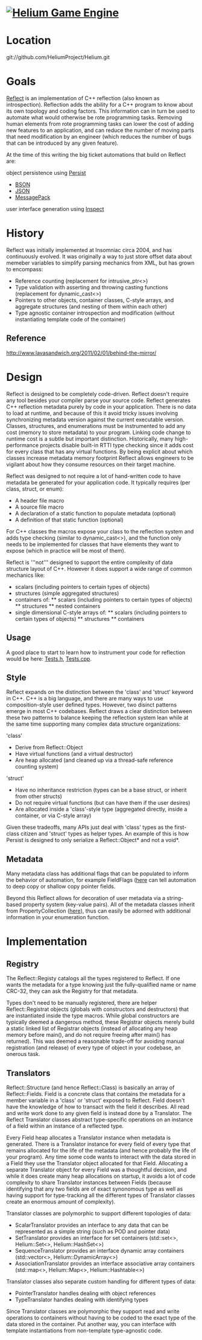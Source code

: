 <a href="http://heliumproject.org/">![Helium Game Engine](https://raw.github.com/HeliumProject/Helium/master/Data/Textures/Helium.png)</a>
==========================================================================================================================================

Location
========
git://github.com/HeliumProject/Helium.git

Goals
=====

[Reflect](https://github.com/HeliumProject/Reflect) is an implementation of C++ reflection (also known as introspection).  Reflection adds the ability for a C++ program to know about its own topology and coding factors.  This information can in turn be used to automate what would otherwise be rote programming tasks.  Removing human elements from rote programming tasks can lower the cost of adding new features to an application, and can reduce the number of moving parts that need modification by an engineer (which reduces the number of bugs that can be introduced by any given feature).

At the time of this writing the big ticket automations that build on Reflect are:

object persistence using [Persist](https://github.com/HeliumProject/Persist)
* [BSON](http://bsonspec.org/)
* [JSON](http://json.com/)
* [MessagePack](http://msgpack.org/)

user interface generation using [Inspect](https://github.com/HeliumProject/Inspect)

History
=======

Reflect was initially implemented at Insomniac circa 2004, and has continuously evolved.  It was originally a way to just store offset data about memeber variables to simplify parsing mechanics from XML, but has grown to encompass:
* Reference counting (replacement for intrusive_ptr<>)
* Type validation with asserting and throwing casting functions (replacement for dynamic_cast<>)
* Pointers to other objects, container classes, C-style arrays, and aggregate structures (and nesting of them within each other)
* Type agnostic container introspection and modification (without instantiating template code of the container)

Reference
---------
http://www.lavasandwich.org/2011/02/01/behind-the-mirror/

Design
======

Reflect is designed to be completely code-driven.  Reflect doesn't require any tool besides your compiler parse your source code.  Reflect generates C++ reflection metadata purely by code in your application.  There is no data to load at runtime, and because of this it avoid tricky issues involving synchronizing metadata version against the current executable version.  Classes, structures, and enumerations must be instrumented to add any cost (memory to store metadata) to your program.  Linking code change to runtime cost is a subtle but important distinction.  Historically, many high-performance projects disable built-in RTTI type checking since it adds cost for every class that has any virtual functions.  By being explicit about which classes increase metadata memory footprint Reflect allows engineers to be vigilant about how they consume resources on their target machine.

Reflect was designed to not require a lot of hand-written code to have metadata be generated for your application code.  It typically requires (per class, struct, or enum):
* A header file macro
* A source file macro
* A declaration of a static function to populate metadata (optional)
* A definition of that static function (optional)

For C++ classes the macros expose your class to the reflection system and adds type checking (similar to dynamic_cast<>), and the function only needs to be implemented for classes that have elements they want to expose (which in practice will be most of them).

Reflect is '''not''' designed to support the entire complexity of data structure layout of C++.  However it does support a wide range of common mechanics like:
* scalars (including pointers to certain types of objects)
* structures (simple aggregated structures)
* containers of:
** scalars (including pointers to certain types of objects)
** structures
** nested containers
* single dimensional C-style arrays of:
** scalars (including pointers to certain types of objects)
** structures
** containers

Usage
-----

A good place to start to learn how to instrument your code for reflection would be here: [Tests.h](https://github.com/HeliumProject/Reflect/blob/master/Tests.h), [Tests.cpp](https://github.com/HeliumProject/Reflect/blob/master/Tests.cpp).

Style
-----

Reflect expands on the distinction between the 'class' and 'struct' keyword in C++.  C++ is a big language, and there are many ways to use composition-style user defined types.  However, two disinct patterns emerge in most C++ codebases.  Reflect draws a clear distinction between these two patterns to balance keeping the reflection system lean while at the same time supporting many complex data structure organizations:

'class'
* Derive from Reflect::Object
* Have virtual functions (and a virtual destructor)
* Are heap allocated (and cleaned up via a thread-safe reference counting system)

'struct'
* Have no inheritance restriction (types can be a base struct, or inherit from other structs)
* Do not require virtual functions (but can have them if the user desires)
* Are allocated inside a 'class'-style type (aggregated directly, inside a container, or via C-style array)

Given these tradeoffs, many APIs just deal with 'class' types as the first-class citizen and 'struct' types as helper types.  An example of this is how Persist is designed to only serialize a Reflect::Object* and not a void*.

Metadata
--------

Many metadata class has additional flags that can be populated to inform the behavior of automation, for example FieldFlags ([here](https://github.com/HeliumProject/Reflect/blob/master/Structure.h) can tell automation to deep copy or shallow copy pointer fields.

Beyond this Reflect allows for decoration of user metadata via a string-based property system (key-value pairs).  All of the metadata classes inherit from PropertyCollection ([here](https://github.com/HeliumProject/Reflect/blob/master/ReflectionInfo.h)), thus can easily be adorned with additional information in your enumeration function.

Implementation
==============

Registry
--------

The Reflect::Registy catalogs all the types registered to Reflect.  If one wants the metadata for a type knowing just the fully-qualified name or name CRC-32, they can ask the Registry for that metadata.

Types don't need to be manually registered, there are helper Reflect::Registrat objects (globals with constructors and destructors) that are instantiated inside the type macros.  While global constructors are typically deemed a dangerous method, these Registrar objects merely build a static linked list of Registrar objects (instead of allocating any heap memory before main(), and do not require freeing after main() has returned).  This was deemed a reasonable trade-off for avoiding manual registration (and release) of every type of object in your codebase, an onerous task.

Translators
-----------

Reflect::Structure (and hence Reflect::Class) is basically an array of Reflect::Fields.  Field is a concrete class that contains the metadata for a member variable in a 'class' or 'struct' exposed to Reflect.  Field doesn't have the knowledge of how to transact with the field it describes.  All read and write work done to any given field is instead done by a Translator.  The Reflect Translator classes abstract type-specific operations on an instance of a field within an instance of a reflected type.

Every Field heap allocates a Translator instance when metadata is generated.  There is a Translator instance for every field of every type that remains allocated for the life of the metadata (and hence probably the life of your program).  Any time some code wants to interact with the data stored in a Field they use the Translator object allocated for that Field.  Allocating a separate Translator object for every Field was a thoughtful decision, and while it does create many heap allocations on startup, it avoids a lot of code complexity to share Translator instances between Fields (because identifying that any two fields are of exact synonomous type as well as having support for type-tracking all the different types of Translator classes create an enormous amount of complexity).

Translator classes are polymorphic to support different topologies of data:
* ScalarTranslator provides an interface to any data that can be represented as a simple string (such as POD and pointer data)
* SetTranslator provides an interface for set containers (std::set<>, Helium::Set<>, Helium::HashSet<>)
* SequenceTranslator provides an interface dynamic array containers (std::vector<>, Helium::DynamicArray<>)
* AssociationTranslator provides an interface associative array containers (std::map<>, Helium::Map<>, Helium::Hashtable<>)

Translator classes also separate custom handling for different types of data:
* PointerTranslator handles dealing with object references
* TypeTranslator handles dealing with identifying types

Since Translator classes are polymorphic they support read and write operations to containers without having to be coded to the exact type of the data stored in the container.  Put another way, you can interface with template instantiations from non-template type-agnostic code.
